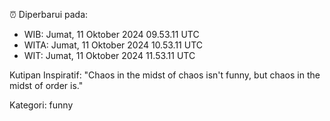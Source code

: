 ⏰ Diperbarui pada:
- WIB: Jumat, 11 Oktober 2024 09.53.11 UTC
- WITA: Jumat, 11 Oktober 2024 10.53.11 UTC
- WIT: Jumat, 11 Oktober 2024 11.53.11 UTC

Kutipan Inspiratif:
"Chaos in the midst of chaos isn't funny, but chaos in the midst of order is."


Kategori: funny

